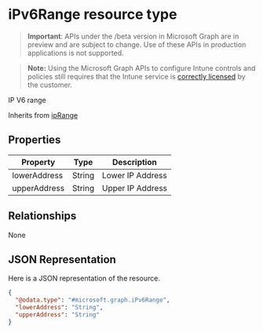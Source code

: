 ﻿# iPv6Range resource type

> **Important**: APIs under the /beta version in Microsoft Graph are in preview and are subject to change. Use of these APIs in production applications is not supported.

> **Note:** Using the Microsoft Graph APIs to configure Intune controls and policies still requires that the Intune service is [correctly licensed](https://go.microsoft.com/fwlink/?linkid=839381) by the customer.

IP V6 range

Inherits from [ipRange](../resources/intune_mam_iprange.md)

## Properties
|Property|Type|Description|
|---|---|---|
|lowerAddress|String|Lower IP Address|
|upperAddress|String|Upper IP Address|

## Relationships
None
## JSON Representation
Here is a JSON representation of the resource.
<!-- {
  "blockType": "resource",
  "keyProperty": "id",
  "@odata.type": "microsoft.graph.iPv6Range"
}
-->
```json
{
  "@odata.type": "#microsoft.graph.iPv6Range",
  "lowerAddress": "String",
  "upperAddress": "String"
}
```




